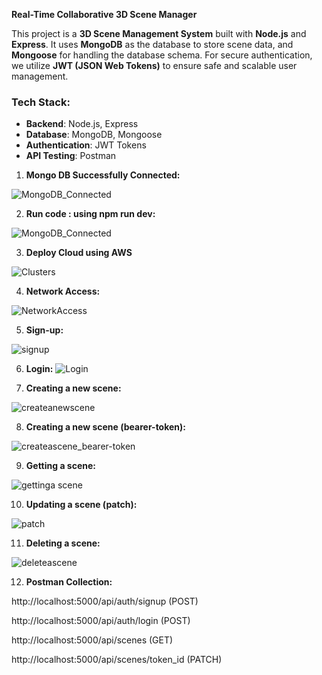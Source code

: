 **Real-Time Collaborative 3D Scene Manager**

This project is a **3D Scene Management System** built with **Node.js** and **Express**. It uses **MongoDB** as the database to store scene data, and **Mongoose** for handling the database schema. For secure authentication, we utilize **JWT (JSON Web Tokens)** to ensure safe and scalable user management.

### Tech Stack:
- **Backend**: Node.js, Express
- **Database**: MongoDB, Mongoose
- **Authentication**: JWT Tokens
- **API Testing**: Postman


  

1. **Mongo DB Successfully Connected:**
   
![MongoDB_Connected](https://github.com/user-attachments/assets/13fab764-dabb-4b33-a1ac-3da0844841ef)


2. **Run code : using npm run dev:**

![MongoDB_Connected](https://github.com/user-attachments/assets/a12915f9-1a34-4ed3-839a-897e918cf11c)


3. **Deploy Cloud using AWS**

![Clusters](https://github.com/user-attachments/assets/2d860f01-afca-4852-9361-9032402926ce)


4. **Network Access:**

![NetworkAccess](https://github.com/user-attachments/assets/b4ebebd9-6833-4ae3-a26e-cdd8aac3fb22)


5. **Sign-up:**

![signup](https://github.com/user-attachments/assets/18e7daa9-c32b-4e4c-be2b-98556d215632)


6. **Login:**
![Login](https://github.com/user-attachments/assets/b4676d80-1a19-403d-afad-2efb09de86b8)


7. **Creating a new scene:**

![createanewscene](https://github.com/user-attachments/assets/9b9e18b8-1c23-4e1e-93de-9de42912041a)


8. **Creating a new scene (bearer-token):**

![createascene_bearer-token](https://github.com/user-attachments/assets/97e8ce3c-eb72-4cb2-85e0-7fe7e0b1c837)


9. **Getting a scene:**

![gettinga scene](https://github.com/user-attachments/assets/4f6238dd-bb83-4744-be33-3d8349187338)


10. **Updating a scene (patch):**

![patch](https://github.com/user-attachments/assets/06c99b58-9b4e-440f-aed3-2580597ed675)


11. **Deleting a scene:**

![deleteascene](https://github.com/user-attachments/assets/0891a69c-8efe-47f7-9d7b-f7aff95f6143)


12. **Postman Collection:**

http://localhost:5000/api/auth/signup (POST)

http://localhost:5000/api/auth/login (POST)

http://localhost:5000/api/scenes (GET)

http://localhost:5000/api/scenes/token_id (PATCH)









